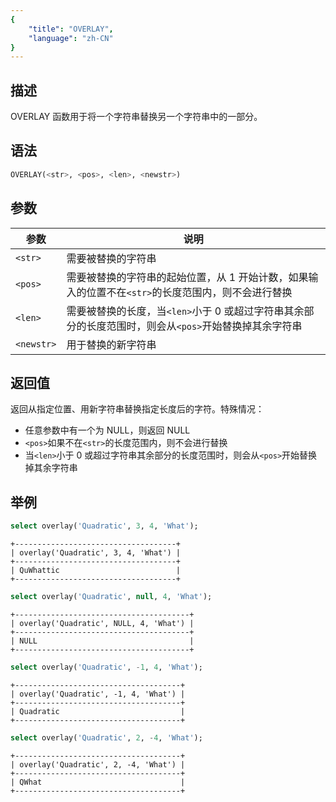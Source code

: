```yaml
---
{
    "title": "OVERLAY",
    "language": "zh-CN"
}
---
```


<!-- 
Licensed to the Apache Software Foundation (ASF) under one
or more contributor license agreements.  See the NOTICE file
distributed with this work for additional information
regarding copyright ownership.  The ASF licenses this file
to you under the Apache License, Version 2.0 (the
"License"); you may not use this file except in compliance
with the License.  You may obtain a copy of the License at

  http://www.apache.org/licenses/LICENSE-2.0

Unless required by applicable law or agreed to in writing,
software distributed under the License is distributed on an
"AS IS" BASIS, WITHOUT WARRANTIES OR CONDITIONS OF ANY
KIND, either express or implied.  See the License for the
specific language governing permissions and limitations
under the License.
-->

## 描述

OVERLAY 函数用于将一个字符串替换另一个字符串中的一部分。

## 语法

```sql
OVERLAY(<str>, <pos>, <len>, <newstr>)
```

## 参数

| 参数 | 说明                                                          |
| -- |-------------------------------------------------------------|
| `<str>` | 需要被替换的字符串                                                   |
| `<pos>` | 需要被替换的字符串的起始位置，从 1 开始计数，如果输入的位置不在`<str>`的长度范围内，则不会进行替换      |
| `<len>` | 需要被替换的长度，当`<len>`小于 0 或超过字符串其余部分的长度范围时，则会从`<pos>`开始替换掉其余字符串 |
| `<newstr>` | 用于替换的新字符串                                                   |

## 返回值

返回从指定位置、用新字符串替换指定长度后的字符。特殊情况：

- 任意参数中有一个为 NULL，则返回 NULL
- `<pos>`如果不在`<str>`的长度范围内，则不会进行替换
- 当`<len>`小于 0 或超过字符串其余部分的长度范围时，则会从`<pos>`开始替换掉其余字符串

## 举例

```sql
select overlay('Quadratic', 3, 4, 'What');
```

```text
+------------------------------------+
| overlay('Quadratic', 3, 4, 'What') |
+------------------------------------+
| QuWhattic                          |
+------------------------------------+
```

```sql
select overlay('Quadratic', null, 4, 'What');
```

```text
+---------------------------------------+
| overlay('Quadratic', NULL, 4, 'What') |
+---------------------------------------+
| NULL                                  |
+---------------------------------------+
```

```sql
select overlay('Quadratic', -1, 4, 'What');
```

```text
+-------------------------------------+
| overlay('Quadratic', -1, 4, 'What') |
+-------------------------------------+
| Quadratic                           |
+-------------------------------------+
```

```sql
select overlay('Quadratic', 2, -4, 'What');
```

```text
+-------------------------------------+
| overlay('Quadratic', 2, -4, 'What') |
+-------------------------------------+
| QWhat                               |
+-------------------------------------+
```
